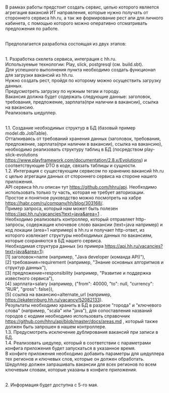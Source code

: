 <br>В рамках работы предстоит создать сервис, целью которого является агрегация вакансий ИТ направления, которые нужно получать от стороннего сервиса hh.ru, а так же формирование рест апи для личного кабинета, с помощью которого можно оперативно отсматривать предложения по работе.

<br>Предполагается разработка состоящая из двух этапов:

<br>1. Разработка скелета сервиса, интеграция с hh.ru.
<br>Используемые технологии: Play, slick, postgresql (см. build.sbt).
<br>Для успешного выполнения пункта необходимо создать функционал для загрузки вакансий из hh.ru. 
<br>Нужно создать рест, пройдя по которому можно осуществить загрузку данных. 
<br>Предусмотреть загрузку по нужным тегам и городу. 
<br>Вакансия должна будет содержать следующие данные: заголовок, требования, предложение, зарплата(при наличии в вакансии), ссылка на вакансию.
<br>Реализовать шедуллер.

<br>1.1. Создание необходимых структур в БД (базовый пример model.db.JobTable).
<br>Отталкиваясь от требований хранения данных (заголовок, требования, предложение, зарплата(при наличии в вакансии), ссылка на вакансию), 
<br>необходимо реализовать структуру таблиц в БД (посредством play-slick-evolutions https://www.playframework.com/documentation/2.8.x/Evolutions) и соответствующие DTO в коде, связать таблицы и сущности.
<br>1.2. Интеграция с существующим сервисом по хранению вакансий hh.ru с целью агрегации данных от стороннего сервиса на стороне нашего приложения.
<br>API сервиса hh.ru описан тут https://github.com/hhru/api. Необходимо использовать только ту часть, которая не требует авторизации.
<br>Простое и понятное руководство можно посмотреть на хабре https://habr.com/ru/company/hh/blog/303168/. 
<br>Пример запроса, который нам может быть полезен https://api.hh.ru/vacancies?text=java&area=1 .
<br>Необходимо реализовать контроллер, который отправляет http-запросы, содержащие ключевое слово вакансии (text=java например) и код локации (area=1 например) в hh.ru и получает http-ответ, из которого извлекает структуры необходимых данных по вакансиям, которые сохраняются в БД нашего сервиса.
<br>Необходимая структура данных (из примера https://api.hh.ru/vacancies?text=java&area=1): 
<br>	[1] заголовок=name (например, "Java developer (команда API)"), 
<br>	[2] требования=requirement (например, "Знание основных алгоритмов и структур данных"), 
<br>	[3] предложение=responsibility (например, "Развитие и поддержка известного сервиса"), 
<br>	[4] зарплата=salary (например, {"from": 40000, "to": null, "currency": "RUR", "gross": false}),
<br>	[5] ссылка на вакансию=alternate_url (например, https://ekaterinburg.hh.ru/vacancy/52082133).
<br>Результаты необходимо хранить в БД в разрезе "города" и "ключевого слова" (например, "scala" или "java"), для сопоставления названий городов с кодами необходимо использовать справочник https://github.com/hhru/api/blob/master/docs/areas.md , который также должен быть запрошен в нашем контроллере.
<br>1.3. Предусмотреть исключение дублирования вакансий при записи в БД. 
<br>1.4. Реализовать шедулер, который в соответствии с параметрами конфига приложения будет запускаться в указанное время.
<br>В конфиге приложения необходимо добавить параметры для шедуллера тех регионов и ключевых слов, которые он должен обработать.
<br>Шедуллер должен запрашивать вакансии для всех регионов по всем ключевым словам, которые указаны в конфиге приложения.


<br>2. Информация будет доступна с 5-го мая.